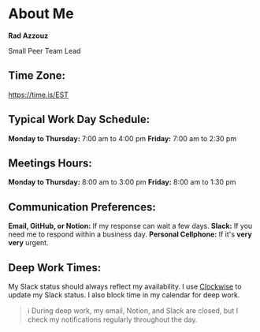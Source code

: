 # About Me

**Rad Azzouz**

Small Peer Team Lead

## Time Zone: 
https://time.is/EST

## Typical Work Day Schedule:
**Monday to Thursday:** 7:00 am to 4:00 pm
**Friday:** 7:00 am to 2:30 pm

## Meetings Hours:
**Monday to Thursday:** 8:00 am to 3:00 pm
**Friday:** 8:00 am to 1:30 pm

## Communication Preferences:
**Email, GitHub, or Notion:** If my response can wait a few days.
**Slack:** If you need me to respond within a business day.
**Personal Cellphone:** If it's **very very** urgent.


## Deep Work Times:
My Slack status should always reflect my availability. I use [Clockwise](https://www.getclockwise.com/) to update my Slack status. I also block time in my calendar for deep work.

> ℹ️ During deep work, my email, Notion, and Slack are closed, but I check my notifications regularly throughout the day. 

